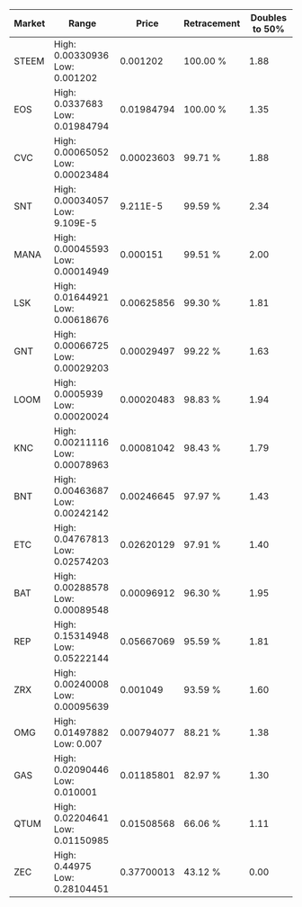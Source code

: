 | Market | Range | Price| Retracement | Doubles to 50% |
| --- | --- | --- | --- | --- |
| STEEM | High: 0.00330936<br />Low: 0.001202 | 0.001202 | 100.00 % | 1.88 |
| EOS | High: 0.0337683<br />Low: 0.01984794 | 0.01984794 | 100.00 % | 1.35 |
| CVC | High: 0.00065052<br />Low: 0.00023484 | 0.00023603 | 99.71 % | 1.88 |
| SNT | High: 0.00034057<br />Low: 9.109E-5 | 9.211E-5 | 99.59 % | 2.34 |
| MANA | High: 0.00045593<br />Low: 0.00014949 | 0.000151 | 99.51 % | 2.00 |
| LSK | High: 0.01644921<br />Low: 0.00618676 | 0.00625856 | 99.30 % | 1.81 |
| GNT | High: 0.00066725<br />Low: 0.00029203 | 0.00029497 | 99.22 % | 1.63 |
| LOOM | High: 0.0005939<br />Low: 0.00020024 | 0.00020483 | 98.83 % | 1.94 |
| KNC | High: 0.00211116<br />Low: 0.00078963 | 0.00081042 | 98.43 % | 1.79 |
| BNT | High: 0.00463687<br />Low: 0.00242142 | 0.00246645 | 97.97 % | 1.43 |
| ETC | High: 0.04767813<br />Low: 0.02574203 | 0.02620129 | 97.91 % | 1.40 |
| BAT | High: 0.00288578<br />Low: 0.00089548 | 0.00096912 | 96.30 % | 1.95 |
| REP | High: 0.15314948<br />Low: 0.05222144 | 0.05667069 | 95.59 % | 1.81 |
| ZRX | High: 0.00240008<br />Low: 0.00095639 | 0.001049 | 93.59 % | 1.60 |
| OMG | High: 0.01497882<br />Low: 0.007 | 0.00794077 | 88.21 % | 1.38 |
| GAS | High: 0.02090446<br />Low: 0.010001 | 0.01185801 | 82.97 % | 1.30 |
| QTUM | High: 0.02204641<br />Low: 0.01150985 | 0.01508568 | 66.06 % | 1.11 |
| ZEC | High: 0.44975<br />Low: 0.28104451 | 0.37700013 | 43.12 % | 0.00 |
